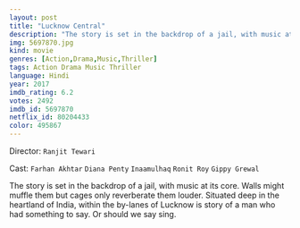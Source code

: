 ```yaml
---
layout: post
title: "Lucknow Central"
description: "The story is set in the backdrop of a jail, with music at its core. Walls might muffle them but cages only reverberate them louder. Situated deep in the heartland of India, within the by-lanes of Lucknow is story of a man who had something to say. Or should we say sing..."
img: 5697870.jpg
kind: movie
genres: [Action,Drama,Music,Thriller]
tags: Action Drama Music Thriller 
language: Hindi
year: 2017
imdb_rating: 6.2
votes: 2492
imdb_id: 5697870
netflix_id: 80204433
color: 495867
---
```

Director: `Ranjit Tewari`  

Cast: `Farhan Akhtar` `Diana Penty` `Inaamulhaq` `Ronit Roy` `Gippy Grewal` 

The story is set in the backdrop of a jail, with music at its core. Walls might muffle them but cages only reverberate them louder. Situated deep in the heartland of India, within the by-lanes of Lucknow is story of a man who had something to say. Or should we say sing.